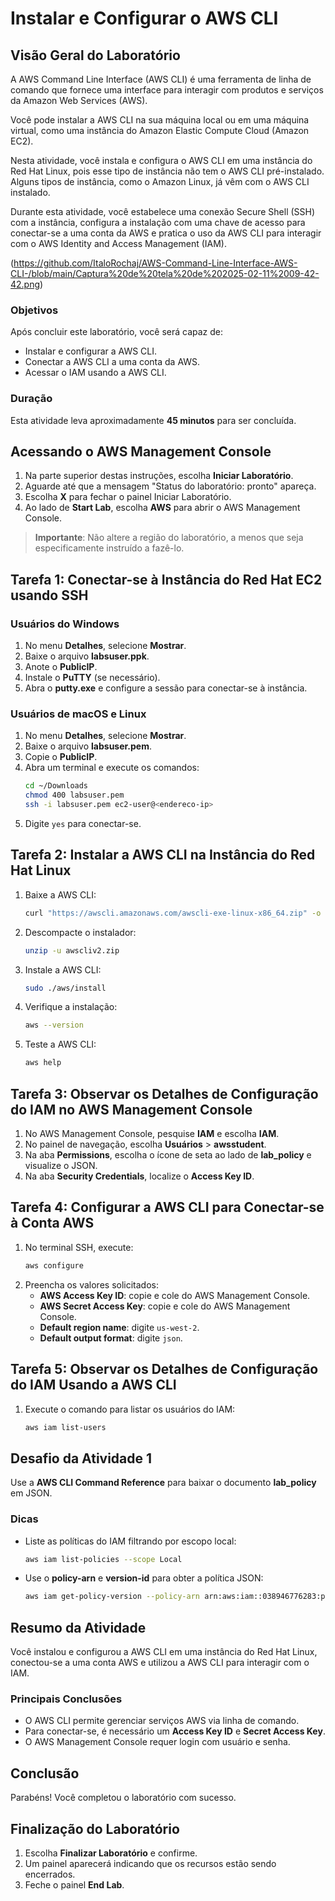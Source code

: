 # Instalar e Configurar o AWS CLI

## Visão Geral do Laboratório
A AWS Command Line Interface (AWS CLI) é uma ferramenta de linha de comando que fornece uma interface para interagir com produtos e serviços da Amazon Web Services (AWS).

Você pode instalar a AWS CLI na sua máquina local ou em uma máquina virtual, como uma instância do Amazon Elastic Compute Cloud (Amazon EC2).

Nesta atividade, você instala e configura o AWS CLI em uma instância do Red Hat Linux, pois esse tipo de instância não tem o AWS CLI pré-instalado. Alguns tipos de instância, como o Amazon Linux, já vêm com o AWS CLI instalado.

Durante esta atividade, você estabelece uma conexão Secure Shell (SSH) com a instância, configura a instalação com uma chave de acesso para conectar-se a uma conta da AWS e pratica o uso da AWS CLI para interagir com o AWS Identity and Access Management (IAM).

(https://github.com/ItaloRochaj/AWS-Command-Line-Interface-AWS-CLI-/blob/main/Captura%20de%20tela%20de%202025-02-11%2009-42-42.png)

### Objetivos
Após concluir este laboratório, você será capaz de:
- Instalar e configurar a AWS CLI.
- Conectar a AWS CLI a uma conta da AWS.
- Acessar o IAM usando a AWS CLI.

### Duração
Esta atividade leva aproximadamente **45 minutos** para ser concluída.

## Acessando o AWS Management Console
1. Na parte superior destas instruções, escolha **Iniciar Laboratório**.
2. Aguarde até que a mensagem "Status do laboratório: pronto" apareça.
3. Escolha **X** para fechar o painel Iniciar Laboratório.
4. Ao lado de **Start Lab**, escolha **AWS** para abrir o AWS Management Console.

> **Importante**: Não altere a região do laboratório, a menos que seja especificamente instruído a fazê-lo.

## Tarefa 1: Conectar-se à Instância do Red Hat EC2 usando SSH

### Usuários do Windows
1. No menu **Detalhes**, selecione **Mostrar**.
2. Baixe o arquivo **labsuser.ppk**.
3. Anote o **PublicIP**.
4. Instale o **PuTTY** (se necessário).
5. Abra o **putty.exe** e configure a sessão para conectar-se à instância.

### Usuários de macOS e Linux
1. No menu **Detalhes**, selecione **Mostrar**.
2. Baixe o arquivo **labsuser.pem**.
3. Copie o **PublicIP**.
4. Abra um terminal e execute os comandos:
   ```bash
   cd ~/Downloads
   chmod 400 labsuser.pem
   ssh -i labsuser.pem ec2-user@<endereco-ip>
   ```
5. Digite `yes` para conectar-se.

## Tarefa 2: Instalar a AWS CLI na Instância do Red Hat Linux
1. Baixe a AWS CLI:
   ```bash
   curl "https://awscli.amazonaws.com/awscli-exe-linux-x86_64.zip" -o "awscliv2.zip"
   ```
2. Descompacte o instalador:
   ```bash
   unzip -u awscliv2.zip
   ```
3. Instale a AWS CLI:
   ```bash
   sudo ./aws/install
   ```
4. Verifique a instalação:
   ```bash
   aws --version
   ```
5. Teste a AWS CLI:
   ```bash
   aws help
   ```

## Tarefa 3: Observar os Detalhes de Configuração do IAM no AWS Management Console
1. No AWS Management Console, pesquise **IAM** e escolha **IAM**.
2. No painel de navegação, escolha **Usuários** > **awsstudent**.
3. Na aba **Permissions**, escolha o ícone de seta ao lado de **lab_policy** e visualize o JSON.
4. Na aba **Security Credentials**, localize o **Access Key ID**.

## Tarefa 4: Configurar a AWS CLI para Conectar-se à Conta AWS
1. No terminal SSH, execute:
   ```bash
   aws configure
   ```
2. Preencha os valores solicitados:
   - **AWS Access Key ID**: copie e cole do AWS Management Console.
   - **AWS Secret Access Key**: copie e cole do AWS Management Console.
   - **Default region name**: digite `us-west-2`.
   - **Default output format**: digite `json`.

## Tarefa 5: Observar os Detalhes de Configuração do IAM Usando a AWS CLI
1. Execute o comando para listar os usuários do IAM:
   ```bash
   aws iam list-users
   ```

## Desafio da Atividade 1
Use a **AWS CLI Command Reference** para baixar o documento **lab_policy** em JSON.

### Dicas
- Liste as políticas do IAM filtrando por escopo local:
  ```bash
  aws iam list-policies --scope Local
  ```
- Use o **policy-arn** e **version-id** para obter a política JSON:
  ```bash
  aws iam get-policy-version --policy-arn arn:aws:iam::038946776283:policy/lab_policy --version-id v1 > lab_policy.json
  ```

## Resumo da Atividade
Você instalou e configurou a AWS CLI em uma instância do Red Hat Linux, conectou-se a uma conta AWS e utilizou a AWS CLI para interagir com o IAM.

### Principais Conclusões
- O AWS CLI permite gerenciar serviços AWS via linha de comando.
- Para conectar-se, é necessário um **Access Key ID** e **Secret Access Key**.
- O AWS Management Console requer login com usuário e senha.

## Conclusão
Parabéns! Você completou o laboratório com sucesso.

## Finalização do Laboratório
1. Escolha **Finalizar Laboratório** e confirme.
2. Um painel aparecerá indicando que os recursos estão sendo encerrados.
3. Feche o painel **End Lab**.

